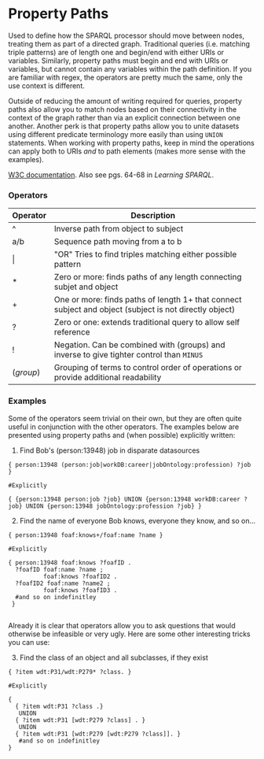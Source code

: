 # Property Paths

Used to define how the SPARQL processor should move between nodes, treating them as part of a directed graph.
Traditional queries (i.e. matching triple patterns) are of length one and begin/end with either URIs or variables. Similarly, property
paths must begin and end with URIs or variables, but cannot contain any variables within the path definition. If you are familiar with regex,
the operators are pretty much the same, only the use context is different.

Outside of reducing the amount of writing required for queries, property paths also allow you to match nodes based on their 
connectivity in the context of the graph rather than via an explicit connection between one another. Another perk is that
property paths allow you to unite datasets using different predicate terminology more easily than using `UNION` statements. 
When working with property paths, keep in mind the operations can apply both to URIs _and_ to path elements (makes more sense with the examples).

[W3C documentation](https://www.w3.org/TR/sparql11-query/#propertypaths). Also see pgs. 64-68 in _Learning SPARQL_.

### Operators

| Operator   | Description | 
| ---------- | ----------- |
| ^          | Inverse path from object to subject      |
| a/b        | Sequence path moving from a to b      | 
| \|         | "OR" Tries to find triples matching either possible pattern      |
| *          | Zero or more: finds paths of any length connecting subjet and object  |
| +          | One or more: finds paths of length 1+ that connect subject and object (subject is not directly object) |
| ?          |  Zero or one: extends traditional query to allow self reference     |
| !          |  Negation. Can be combined with (groups) and inverse to give tighter control than `MINUS` |
| (_group_)  |  Grouping of terms to control order of operations or provide additional readability |

### Examples

Some of the operators seem trivial on their own, but they are often quite useful in conjunction with the other operators. The examples below
are presented using property paths and (when possible) explicitly written:

1. Find Bob's (person:13948) job in disparate datasources
```
{ person:13948 (person:job|workDB:career|jobOntology:profession) ?job }

#Explicitly

{ {person:13948 person:job ?job} UNION {person:13948 workDB:career ?job} UNION {person:13948 jobOntology:profession ?job} }
```

2. Find the name of everyone Bob knows, everyone they know, and so on...

```
{ person:13948 foaf:knows+/foaf:name ?name }

#Explicitly

{ person:13948 foaf:knows ?foafID .
  ?foafID foaf:name ?name ;
          foaf:knows ?foafID2 .
  ?foafID2 foaf:name ?name2 ;
          foaf:knows ?foafID3 .
  #and so on indefinitley
 }
 
 ```
 
 Already it is clear that operators allow you to ask questions that would otherwise be infeasible or very ugly. Here are some other interesting tricks you can use:
 
 3. Find the class of an object and all subclasses, if they exist
 ```
 { ?item wdt:P31/wdt:P279* ?class. }
 
 #Explicitly
 
 {
   { ?item wdt:P31 ?class .}
    UNION
   { ?item wdt:P31 [wdt:P279 ?class] . }
    UNION
   { ?item wdt:P31 [wdt:P279 [wdt:P279 ?class]]. }
    #and so on indefinitley
 }
 ```
 
